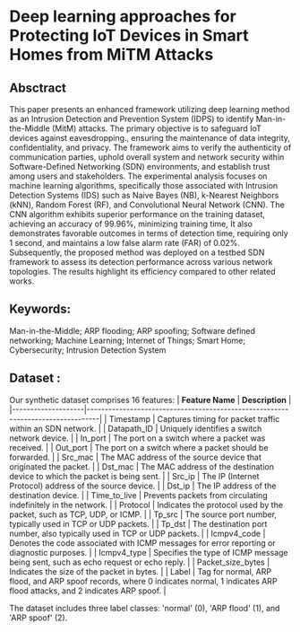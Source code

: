 # Deep learning approaches for Protecting IoT Devices in Smart Homes from MiTM Attacks
## Absctract
This paper presents an enhanced framework utilizing deep learning method as an Intrusion Detection and Prevention System (IDPS) to identify Man-in-the-Middle (MitM) attacks. The primary objective is to safeguard IoT devices against eavesdropping., ensuring the maintenance of data integrity, confidentiality, and privacy. The framework aims to verify the authenticity of communication parties, uphold overall system and network security within Software-Defined Networking (SDN) environments, and establish trust among users and stakeholders. The experimental analysis focuses on machine learning algorithms, specifically those associated with Intrusion Detection Systems (IDS) such as Naive Bayes (NB), k-Nearest Neighbors (kNN),  Random Forest (RF), and Convolutional Neural Network (CNN). The CNN algorithm exhibits superior performance on the training dataset, achieving an accuracy of 99.96\%, minimizing training time,  It also demonstrates favorable outcomes in terms of detection time, requiring only 1 second, and maintains a low false alarm rate (FAR) of 0.02\%. Subsequently, the proposed method was deployed on a testbed SDN framework to assess its detection performance across various network topologies. The results highlight its efficiency compared to other related works.

 ## Keywords: 
Man-in-the-Middle; ARP flooding; ARP spoofing; Software defined networking; Machine Learning; Internet of Things; Smart Home; Cybersecurity; Intrusion Detection System

## Dataset :
Our synthetic dataset comprises 16 features:
| **Feature Name**   | **Description**                                                                 |
|--------------------|---------------------------------------------------------------------------------|
| Timestamp          | Captures timing for packet traffic within an SDN network.                       |
| Datapath_ID        | Uniquely identifies a switch network device.                                    |
| In_port            | The port on a switch where a packet was received.                               |
| Out_port           | The port on a switch where a packet should be forwarded.                        |
| Src_mac            | The MAC address of the source device that originated the packet.                |
| Dst_mac            | The MAC address of the destination device to which the packet is being sent.    |
| Src_ip             | The IP (Internet Protocol) address of the source device.                        |
| Dst_ip             | The IP address of the destination device.                                       |
| Time_to_live       | Prevents packets from circulating indefinitely in the network.                  |
| Protocol           | Indicates the protocol used by the packet, such as TCP, UDP, or ICMP.           |
| Tp_src             | The source port number, typically used in TCP or UDP packets.                   |
| Tp_dst             | The destination port number, also typically used in TCP or UDP packets.         |
| Icmpv4_code        | Denotes the code associated with ICMP messages for error reporting or diagnostic purposes. |
| Icmpv4_type        | Specifies the type of ICMP message being sent, such as echo request or echo reply. |
| Packet_size_bytes  | Indicates the size of the packet in bytes.                                      |
| Label              | Tag for normal, ARP flood, and ARP spoof records, where 0 indicates normal, 1 indicates ARP flood attacks, and 2 indicates ARP spoof. |

 The dataset includes three label classes: 'normal' (0), 'ARP flood' (1), and 'ARP spoof' (2).

